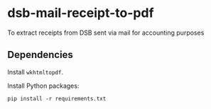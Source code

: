 # dsb-mail-receipt-to-pdf

To extract receipts from DSB sent via mail for accounting purposes


## Dependencies

Install `wkhtmltopdf`.

Install Python packages:

```
pip install -r requirements.txt
```